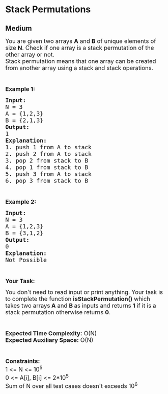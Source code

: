# Stack Permutations
## Medium
<div class="problems_problem_content__Xm_eO"><p><span style="font-size:18px">You are given two arrays <strong>A</strong> and <strong>B</strong>&nbsp;of unique elements of size <strong>N</strong>. Check if one array is a stack permutation of the other array&nbsp;or not.<br>
Stack permutation means that one array can be created from another array using a stack and stack operations.</span></p>

<p>&nbsp;</p>

<p><strong><span style="font-size:18px">Example 1:</span></strong></p>

<pre><span style="font-size:18px"><strong>Input:</strong>
N = 3
A = {1,2,3}
B = {2,1,3}
<strong>Output:</strong>
1
<strong>Explanation:</strong>
1. push 1 from A to stack
2. push 2 from A to stack
3. pop 2 from stack to B
4. pop 1 from stack to B
5. push 3 from A to stack
6. pop 3 from stack to B</span></pre>

<p>&nbsp;</p>

<p><strong><span style="font-size:18px">Example 2:</span></strong></p>

<pre><span style="font-size:18px"><strong>Input:</strong>
N = 3
A = {1,2,3}
B = {3,1,2}
<strong>Output:</strong>
0
<strong>Explanation:</strong>
Not Possible</span></pre>

<p>&nbsp;</p>

<p><span style="font-size:18px"><strong>Your Task:</strong></span></p>

<p><span style="font-size:18px">You don't need to read input or print anything. Your task is to complete the function <strong>isStackPermutation()</strong>&nbsp;which takes two arrays<strong> A</strong> and <strong>B&nbsp;</strong>as inputs and returns <strong>1</strong> if it is a stack permutation otherwise returns <strong>0</strong>.</span></p>

<p>&nbsp;</p>

<p><span style="font-size:18px"><strong>Expected Time Complexity:</strong>&nbsp;O(N)<br>
<strong>Expected Auxiliary Space:</strong>&nbsp;O(N)</span></p>

<p>&nbsp;</p>

<p><span style="font-size:18px"><strong>Constraints:</strong><br>
1 &lt;= N &lt;= 10<sup>5</sup><br>
0 &lt;= A[i], B[i] &lt;= 2*10<sup>5</sup><br>
Sum of N over all test cases doesn't exceeds 10<sup>6</sup></span></p>
</div>